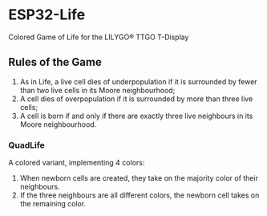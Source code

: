 # ESP32-Life

Colored Game of Life for the LILYGO® TTGO T-Display

## Rules of the Game

1. As in Life, a live cell dies of underpopulation if it is surrounded by fewer than two live cells in its Moore neighbourhood;
2. A cell dies of overpopulation if it is surrounded by more than three live cells;
3. A cell is born if and only if there are exactly three live neighbours in its Moore neighbourhood.

### QuadLife

A colored variant, implementing 4 colors:

1. When newborn cells are created, they take on the majority color of their neighbours.
2. If the three neighbours are all different colors, the newborn cell takes on the remaining color.
